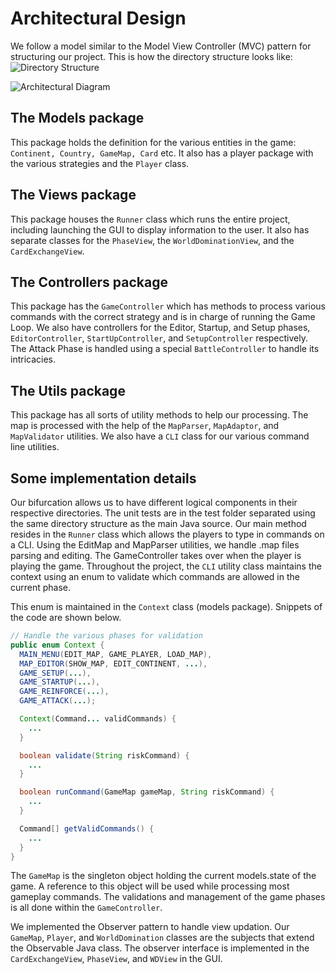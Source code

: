 # Architectural Design

We follow a model similar to the Model View Controller (MVC) pattern for structuring our project. This is how the directory structure looks like:
![Directory Structure](https://i.imgur.com/jjKAIFn.png)
 
![Architectural Diagram](https://i.imgur.com/4sDe6dU.png)

## The Models package 
This package holds the definition for the various entities in the game: `Continent, Country, GameMap, Card` etc. It also has a player package with the various strategies and the `Player` class. 

## The Views package
This package houses the `Runner` class which runs the entire project, including launching the GUI to display information to the user. It also has separate classes for the `PhaseView`, the `WorldDominationView`, and the `CardExchangeView`.

## The Controllers package
This package has the `GameController` which has methods to process various commands with the correct strategy and is in charge of running the Game Loop. We also have controllers for the Editor, Startup, and Setup phases, `EditorController`, `StartUpController`, and `SetupController` respectively. The Attack Phase is handled using a special `BattleController` to handle its intricacies.

## The Utils package
This package has all sorts of utility methods to help our processing. The map is processed with the help of the `MapParser`, `MapAdaptor`, and `MapValidator` utilities. We also have a `CLI` class for our various command line utilities.

## Some implementation details
Our bifurcation allows us to have different logical components in their respective directories. The unit tests are in the test folder separated using the same directory structure as the main Java source.
Our main method resides in the `Runner` class which allows the players to type in commands on a CLI. Using the EditMap and MapParser utilities, we handle .map files parsing and editing. The GameController takes over when the player is playing the game. Throughout the project, the `CLI` utility class maintains the context using an enum to validate which commands are allowed in the current phase.

This enum is maintained in the `Context` class (models package). Snippets of the code are shown below.

```java
// Handle the various phases for validation
public enum Context {
  MAIN_MENU(EDIT_MAP, GAME_PLAYER, LOAD_MAP),
  MAP_EDITOR(SHOW_MAP, EDIT_CONTINENT, ...),
  GAME_SETUP(...),
  GAME_STARTUP(...),
  GAME_REINFORCE(...),
  GAME_ATTACK(...);

  Context(Command... validCommands) {
    ...
  }

  boolean validate(String riskCommand) {
    ...
  }

  boolean runCommand(GameMap gameMap, String riskCommand) {
    ...
  }

  Command[] getValidCommands() {
    ...
  }
}
```

The `GameMap` is the singleton object holding the current models.state of the game. A reference to this object will be used while processing most gameplay commands. The validations and management of the game phases is all done within the `GameController`.

We implemented the Observer pattern to handle view updation. Our `GameMap`, `Player`, and `WorldDomination` classes are the subjects that extend the Observable Java class.
The observer interface is implemented in the `CardExchangeView`, `PhaseView`, and `WDView` in the GUI.
